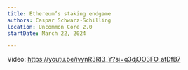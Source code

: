 ```yaml
---
title: Ethereum’s staking endgame
authors: Caspar Schwarz-Schilling
location: Uncommon Core 2.0
startDate: March 22, 2024

---
```


Video: <https://youtu.be/ivynR3RI3_Y?si=q3djOO3FO_atDfB7>